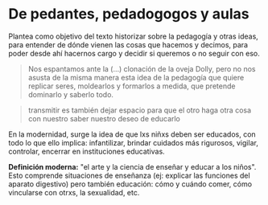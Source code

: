 # De pedantes, pedadogogos y aulas

Plantea como objetivo del texto historizar sobre la pedagogía y otras ideas, para entender de dónde vienen las cosas que hacemos y decimos, para poder desde ahí hacernos cargo y decidir si queremos o no seguir con eso.  

> Nos espantamos ante la (...) clonación de la oveja Dolly, pero no nos asusta de la misma manera esta idea de la pedagogía que quiere replicar seres, moldearlos y formarlos a medida, que pretende dominarlo y saberlo todo.

> transmitir es también dejar espacio para que el otro haga otra cosa con nuestro saber nuestro deseo de educarlo

En la modernidad, surge la idea de que lxs niñxs deben ser educados, con todo lo que ello implica: infantilizar, brindar cuidados más rigurosos, vigilar, controlar, encerrar en instituciones educativas.

**Definición moderna:** "el arte y la ciencia de enseñar y educar a los niños". Esto comprende situaciones de enseñanza (ej: explicar las funciones del aparato digestivo) pero también educación: cómo y cuándo comer, cómo vincularse con otrxs, la sexualidad, etc.
